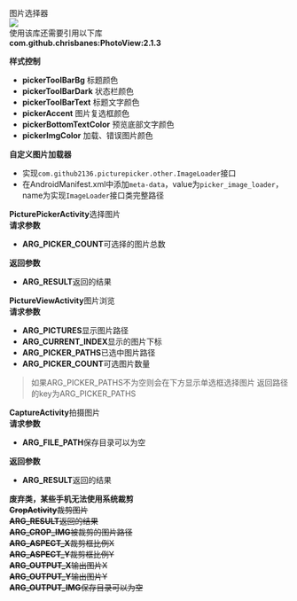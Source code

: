 图片选择器  
[![](https://jitpack.io/v/github2136/PicturePicker.svg)](https://jitpack.io/#github2136/PicturePicker)  
使用该库还需要引用以下库  
**com.github.chrisbanes:PhotoView:2.1.3**  

**样式控制**  
* **pickerToolBarBg** 标题颜色  
* **pickerToolBarDark** 状态栏颜色  
* **pickerToolBarText** 标题文字颜色  
* **pickerAccent** 图片复选框颜色  
* **pickerBottomTextColor** 预览底部文字颜色  
* **pickerImgColor** 加载、错误图片颜色  

**自定义图片加载器**  
* 实现`com.github2136.picturepicker.other.ImageLoader`接口  
* 在AndroidManifest.xml中添加`meta-data`，value为`picker_image_loader`，name为实现`ImageLoader`接口类完整路径  
  
**PicturePickerActivity**选择图片  
**请求参数**  

* **ARG_PICKER_COUNT**可选择的图片总数  

**返回参数**  

* **ARG_RESULT**返回的结果  

**PictureViewActivity**图片浏览  
**请求参数**  

* **ARG_PICTURES**显示图片路径   
* **ARG_CURRENT_INDEX**显示的图片下标  
* **ARG_PICKER_PATHS**已选中图片路径  
* **ARG_PICKER_COUNT**可选图片数量  

> 如果ARG_PICKER_PATHS不为空则会在下方显示单选框选择图片 返回路径的key为ARG_PICKER_PATHS  

**CaptureActivity**拍摄图片  
**请求参数**  

* **ARG_FILE_PATH**保存目录可以为空  

**返回参数**  

* **ARG_RESULT**返回的结果  

**废弃类，某些手机无法使用系统裁剪**  
~~**CropActivity**裁剪图片  
**ARG_RESULT**返回的结果  
**ARG_CROP_IMG**被裁剪的图片路径  
**ARG_ASPECT_X**裁剪框比例X  
**ARG_ASPECT_Y**裁剪框比例Y  
**ARG_OUTPUT_X**输出图片X  
**ARG_OUTPUT_Y**输出图片Y  
**ARG_OUTPUT_IMG**保存目录可以为空~~
